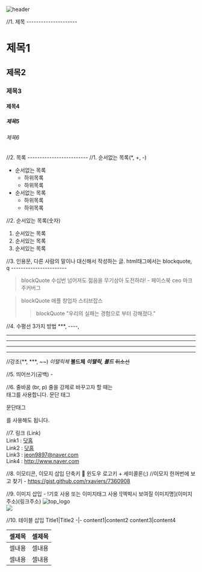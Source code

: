 ![header](https://capsule-render.vercel.app/api?type=waving&color=auto&height=150&section=header&text=Frontend&fontSize=60)

//1. 제목  ---------------------
# 제목1
## 제목2
### 제목3
#### 제목4
##### 제목5
###### 제목6

//2. 목록 -------------------------
//1. 순서없는 목록(*, +, -)
* 순서없는 목록
  + 하위목록
  + 하위목록
* 순서없는 목록
  + 하위목록
  + 하위목록

//2. 순서있는 목록(숫자)
1. 순서있는 목록
2. 순서있는 목록
3. 순서있는 목록

//3. 인용문, 다른 사람의 말이나 대신해서 작성하는 글. html태그에서는 blockquote, q -----------------------
> blockQuote  수십번 넘어져도 젊음을 무기삼아 도전하라! - 페이스북 ceo 마크 주커버그

> blockQuote 애플 창업자 스티브잡스 
>> blockQuote "우리의 실패는 경험으로 부터 강해졌다."

//4. 수평선 3가지 방법 ***, ----, <hr />
***
----
<hr />

//강조(**, ***, ~~)
*이탤릭체*
**볼드체**
***이탤릭, 볼드***
~~취소선~~

//5. 띄어쓰기(공백) - &nbsp;
&nbsp;&nbsp;&nbsp;&nbsp;&nbsp;&nbsp;
&nbsp;&nbsp;&nbsp;&nbsp;&nbsp;&nbsp;&nbsp;&nbsp;&nbsp;

//6. 줄바꿈 (br, p)
줄을 강제로 바꾸고자 할 때는 <br>태그를 사용합니다.
문단 태그 <p>문단태그</P>를 사용해도 됩니다.

//7. 링크 (Link)  <br>
Link1 : [닷홈](http://design2010.dothome.co.kr, '닷홈으로 바로가기')<br>
Link2 : <a href="http://design2010.dothome.co.kr" target="_blank" title="닷홈 바로가기">닷홈</a><br>
Link3 : <jeon9897@naver.com> <br>
Link4 : <http://www.naver.com> <br>

//8. 이모티콘, 이모지 삽입 단축키 📢 윈도우 로고키 + 세미콜론(;)
//이모지 한꺼번에 보고 찾기 - https://gist.github.com/rxaviers/7360908

//9. 이미지 삽입 - !기호 사용 또는 이미지태그 사용
![엑박시 보여질 이미지명](이미지 주소)(링크주소)
![top_logo](https://harimpetfood.com/SkinImg/top_logo.gif)<br>
<img src="https://harimpetfood.com/SkinImg/top_logo.gif">

//10. 테이블 삽입
Title1|Title2
-|-
content1|content2
content3|content4

<table>
  <thead>
    <tr><th>셀제목</th><th>셀제목</th></tr>
  </thead>
  <tbody>
    <tr><td>셀내용</td><td>셀내용</td></tr>
    <tr><td>셀내용</td><td>셀내용</td></tr>
  </tbody>
</table>



